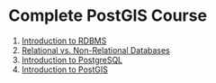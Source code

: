 # Complete PostGIS Course
 
1. [Introduction to RDBMS](https://learngisonline.github.io/postgis/introduction-to-rdbms/index.html)
2. [Relational vs. Non-Relational Databases](https://learngisonline.github.io/postgis/relational-vs-nonrelational/index.html)
3. [Introduction to PostgreSQL](https://learngisonline.github.io/postgis/introduction-to-postgresql/index.html)
4. [Introduction to PostGIS](https://learngisonline.github.io/postgis/introduction-to-postgis/index.html)

